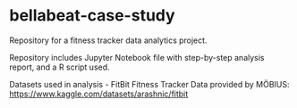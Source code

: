 # bellabeat-case-study

Repository for a fitness tracker data analytics project.

Repository includes Jupyter Notebook file with step-by-step analysis report, and a R script used.

Datasets used in analysis - FitBit Fitness Tracker Data provided by MÖBIUS: https://www.kaggle.com/datasets/arashnic/fitbit
